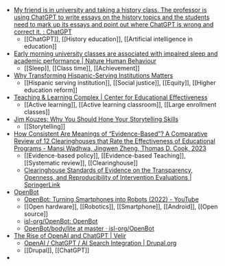 - [My friend is in university and taking a history class. The professor is using ChatGPT to write essays on the history topics and the students need to mark up its essays and point out where ChatGPT is wrong and correct it. : ChatGPT](https://old.reddit.com/r/ChatGPT/comments/117gtom/my_friend_is_in_university_and_taking_a_history/)
	- [[ChatGPT]], [[History education]], [[Artificial intelligence in education]]
- [Early morning university classes are associated with impaired sleep and academic performance | Nature Human Behaviour](https://www.nature.com/articles/s41562-023-01531-x)
	- [[Sleep]], [[Class time]], [[Achievement]]
- [Why Transforming Hispanic-Serving Institutions Matters](https://www.forbes.com/sites/marybethgasman/2023/02/20/why-transforming-hispanic-serving-institutions-matters/?sh=1c2afa5a5aeb)
	- [[Hispanic serving institution]], [[Social justice]], [[Equity]], [[Higher education reform]]
- [Teaching & Learning Complex | Center for Educational Effectiveness](https://cee.ucdavis.edu/tlc)
	- [[Active learning]], [[Active learning classroom]], [[Large enrollment classes]]
- [Jim Kouzes: Why You Should Hone Your Storytelling Skills](https://www.forbes.com/sites/rodgerdeanduncan/2023/02/21/jim-kouzes-why-you-should-hone-your-storytelling-skills/?sh=5226e34f109d)
	- [[Storytelling]]
- [How Consistent Are Meanings of “Evidence-Based”? A Comparative Review of 12 Clearinghouses that Rate the Effectiveness of Educational Programs - Mansi Wadhwa, Jingwen Zheng, Thomas D. Cook, 2023](https://journals.sagepub.com/doi/abs/10.3102/00346543231152262)
	- [[Evidence-based policy]], [[Evidence-based Teaching]], [[Systematic review]], [[Clearinghouse]]
	- [Clearinghouse Standards of Evidence on the Transparency, Openness, and Reproducibility of Intervention Evaluations | SpringerLink](https://link.springer.com/article/10.1007/s11121-021-01284-x)
- [OpenBot](https://www.openbot.org/)
	- [OpenBot: Turning Smartphones into Robots (2022) - YouTube](https://youtu.be/RbzPXywJifA)
	- [[Open hardware]], [[Robotics]], [[Smartphone]], [[Android]], [[Open source]]
	- [isl-org/OpenBot: OpenBot](https://github.com/isl-org/OpenBot)
	- [OpenBot/body/lite at master · isl-org/OpenBot](https://github.com/isl-org/OpenBot/tree/master/body/lite)
- [The Rise of OpenAI and ChatGPT | Velir](https://www.velir.com/ideas/2023/02/16/the-rise-of-openai-and-chatgpt)
	- [OpenAI / ChatGPT / AI Search Integration | Drupal.org](https://www.drupal.org/project/openai)
	- [[Drupal]], [[ChatGPT]]
-
